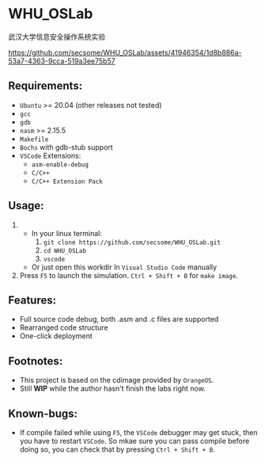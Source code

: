 # WHU_OSLab
武汉大学信息安全操作系统实验

https://github.com/secsome/WHU_OSLab/assets/41946354/1d8b886a-53a7-4363-9cca-519a3ee75b57

## Requirements:
- `Ubuntu` >= 20.04 (other releases not tested)
- `gcc`
- `gdb`
- `nasm` >= 2.15.5
- `Makefile`
- `Bochs` with gdb-stub support
- `VSCode` Extensions:
  - `asm-enable-debug`
  - `C/C++`
  - `C/C++ Extension Pack`

## Usage:
1. - In your linux terminal:
      1. `git clone https://github.com/secsome/WHU_OSLab.git`
      2. `cd WHU_OSLab`
      3. `vscode`
   - Or just open this workdir In `Visual Studio Code` manually
2. Press `F5` to launch the simulation. `Ctrl + Shift + B` for `make image`.

## Features:
- Full source code debug, both .asm and .c files are supported
- Rearranged code structure
- One-click deployment

## Footnotes:
- This project is based on the cdimage provided by `OrangeOS`.
- Still **WIP** while the author hasn't finish the labs right now.

## Known-bugs:
- If compile failed while using `F5`, the `VSCode` debugger may get stuck, then you have to restart `VSCode`. So mkae sure you can pass compile before doing so, you can check that by pressing `Ctrl + Shift + B`.
